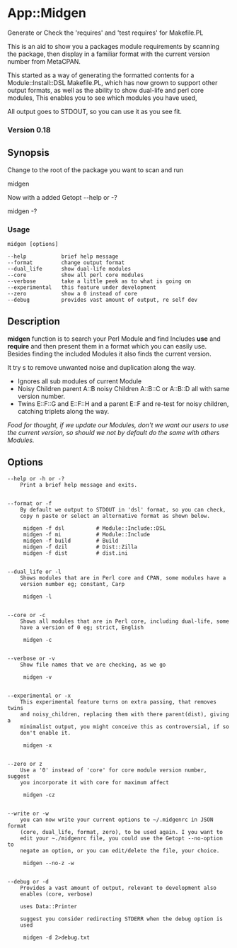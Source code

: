 App::Midgen
==========

Generate or Check the 'requires' and 'test requires' for Makefile.PL

This is an aid to show you a packages module requirements by scanning the package, 
then display in a familiar format with the current version number from MetaCPAN.

This started as a way of generating the formatted contents for a 
Module::Install::DSL Makefile.PL, which has now grown to support other output 
formats, as well as the ability to show dual-life and perl core modules, 
This enables you to see which modules you have used,

All output goes to STDOUT, so you can use it as you see fit.

### Version 0.18

## Synopsis

Change to the root of the package you want to scan and run

 midgen


Now with a added Getopt --help or -?

 midgen -?

### Usage
    midgen [options]

    --help           brief help message
    --format         change output format
    --dual_life      show dual-life modules
    --core           show all perl core modules
    --verbose        take a little peek as to what is going on
    --experimental   this feature under development
    --zero           show a 0 instead of core
    --debug          provides vast amount of output, re self dev


## Description
**midgen** function is to search your Perl Module and find Includes **use** and **require** and then present them in a format which you can easily use.
Besides finding the included Modules it also finds the current version.

It try s to remove unwanted noise and duplication along the way.
* Ignores all sub modules of current Module
* Noisy Children parent A::B noisy Children A::B::C or A::B::D all with same version number.
* Twins E::F::G and E::F::H and a parent E::F and re-test for noisy children, catching triplets along the way.


_Food for thought, if we update our Modules, don't we want our users to use the current version, so should we not by default do the same with others Modules._

## Options

    --help or -h or -?
        Print a brief help message and exits.


    --format or -f
        By default we output to STDOUT in 'dsl' format, so you can check,
        copy n paste or select an alternative format as shown below.

         midgen -f dsl          # Module::Include::DSL
         midgen -f mi           # Module::Include
         midgen -f build        # Build
         midgen -f dzil         # Dist::Zilla
         midgen -f dist         # dist.ini


    --dual_life or -l
        Shows modules that are in Perl core and CPAN, some modules have a
        version number eg; constant, Carp

         midgen -l


    --core or -c
        Shows all modules that are in Perl core, including dual-life, some
        have a version of 0 eg; strict, English

         midgen -c


    --verbose or -v
        Show file names that we are checking, as we go

         midgen -v


    --experimental or -x
        This experimental feature turns on extra passing, that removes twins
        and noisy_children, replacing them with there parent(dist), giving a
        minimalist output, you might conceive this as controversial, if so
        don't enable it.

         midgen -x


    --zero or z
        Use a '0' instead of 'core' for core module version number, suggest
        you incorporate it with core for maximum affect

         midgen -cz


    --write or -w
        you can now write your current options to ~/.midgenrc in JSON format
        (core, dual_life, format, zero), to be used again. I you want to
        edit your ~./midgenrc file, you could use the Getopt --no-option to
        negate an option, or you can edit/delete the file, your choice.

         midgen --no-z -w


    --debug or -d
        Provides a vast amount of output, relevant to development also
        enables (core, verbose)

        uses Data::Printer

        suggest you consider redirecting STDERR when the debug option is
        used

         midgen -d 2>debug.txt


